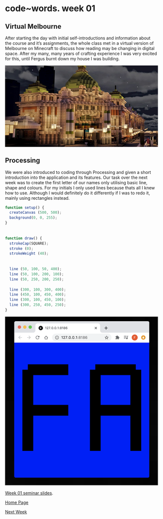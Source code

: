 # code~words. week 01
## Virtual Melbourne 
After starting the day with initial self-introductions and information about the course and it’s assignments, the whole class met in a virtual version of Melbourne on Minecraft to discuss how reading may be changing in digital space. After my many, many years of crafting experience I was very excited for this, until Fergus burnt down my house I was building.

<img src="_0a4d4194-b830-48e8-af68-69cf943c9883.preview.jpg">

## Processing
We were also introduced to coding through Processing and given a short introduction into the application and its features. Our task over the next week was to create the first letter of our names only utilising basic line, shape and colours. For my initials I only used lines because thats all I knew how to use. Although I would definitely do it differently if I was to redo it, mainly using rectangles instead.

```javascript 
function setup() {
  createCanvas (500, 500);
  background(0, 0, 255);
}


function draw() {
  strokeCap(SQUARE); 
  stroke (0);
  strokeWeight (40);


  line (50, 100, 50, 400);
  line (50, 100, 200, 100);
  line (50, 250, 200, 250);

  line (300, 100, 300, 400);
  line (450, 100, 450, 400);
  line (300, 100, 450, 100);
  line (300, 250, 450, 250);
}
```
<img src="FAInitialSketch.png" width="600">

[Week 01 seminar slides](https://drive.google.com/drive/folders/1G21z95TwWmkE1V7Sd08cL_Sm7DSOokO3).

[Home Page](https://finnarundel.github.io/codewordsRMIT/)

[Next Week](https://finnarundel.github.io/codewordsRMIT/week_02/)
